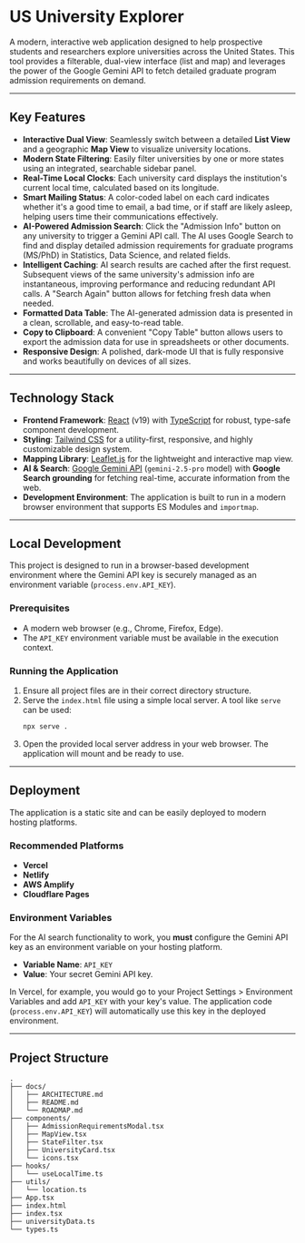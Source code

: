 # US University Explorer

A modern, interactive web application designed to help prospective students and researchers explore universities across the United States. This tool provides a filterable, dual-view interface (list and map) and leverages the power of the Google Gemini API to fetch detailed graduate program admission requirements on demand.

---

## Key Features

-   **Interactive Dual View**: Seamlessly switch between a detailed **List View** and a geographic **Map View** to visualize university locations.
-   **Modern State Filtering**: Easily filter universities by one or more states using an integrated, searchable sidebar panel.
-   **Real-Time Local Clocks**: Each university card displays the institution's current local time, calculated based on its longitude.
-   **Smart Mailing Status**: A color-coded label on each card indicates whether it's a good time to email, a bad time, or if staff are likely asleep, helping users time their communications effectively.
-   **AI-Powered Admission Search**: Click the "Admission Info" button on any university to trigger a Gemini API call. The AI uses Google Search to find and display detailed admission requirements for graduate programs (MS/PhD) in Statistics, Data Science, and related fields.
-   **Intelligent Caching**: AI search results are cached after the first request. Subsequent views of the same university's admission info are instantaneous, improving performance and reducing redundant API calls. A "Search Again" button allows for fetching fresh data when needed.
-   **Formatted Data Table**: The AI-generated admission data is presented in a clean, scrollable, and easy-to-read table.
-   **Copy to Clipboard**: A convenient "Copy Table" button allows users to export the admission data for use in spreadsheets or other documents.
-   **Responsive Design**: A polished, dark-mode UI that is fully responsive and works beautifully on devices of all sizes.

---

## Technology Stack

-   **Frontend Framework**: [React](https://reactjs.org/) (v19) with [TypeScript](https://www.typescriptlang.org/) for robust, type-safe component development.
-   **Styling**: [Tailwind CSS](https://tailwindcss.com/) for a utility-first, responsive, and highly customizable design system.
-   **Mapping Library**: [Leaflet.js](https://leafletjs.com/) for the lightweight and interactive map view.
-   **AI & Search**: [Google Gemini API](https://ai.google.dev/) (`gemini-2.5-pro` model) with **Google Search grounding** for fetching real-time, accurate information from the web.
-   **Development Environment**: The application is built to run in a modern browser environment that supports ES Modules and `importmap`.

---

## Local Development

This project is designed to run in a browser-based development environment where the Gemini API key is securely managed as an environment variable (`process.env.API_KEY`).

### Prerequisites

-   A modern web browser (e.g., Chrome, Firefox, Edge).
-   The `API_KEY` environment variable must be available in the execution context.

### Running the Application

1.  Ensure all project files are in their correct directory structure.
2.  Serve the `index.html` file using a simple local server. A tool like `serve` can be used:
    ```bash
    npx serve .
    ```
3.  Open the provided local server address in your web browser. The application will mount and be ready to use.

---

## Deployment

The application is a static site and can be easily deployed to modern hosting platforms.

### Recommended Platforms
-   **Vercel**
-   **Netlify**
-   **AWS Amplify**
-   **Cloudflare Pages**

### Environment Variables
For the AI search functionality to work, you **must** configure the Gemini API key as an environment variable on your hosting platform.

-   **Variable Name**: `API_KEY`
-   **Value**: Your secret Gemini API key.

In Vercel, for example, you would go to your Project Settings > Environment Variables and add `API_KEY` with your key's value. The application code (`process.env.API_KEY`) will automatically use this key in the deployed environment.

---

## Project Structure

```
.
├── docs/
│   ├── ARCHITECTURE.md
│   ├── README.md
│   └── ROADMAP.md
├── components/
│   ├── AdmissionRequirementsModal.tsx
│   ├── MapView.tsx
│   ├── StateFilter.tsx
│   ├── UniversityCard.tsx
│   └── icons.tsx
├── hooks/
│   └── useLocalTime.ts
├── utils/
│   └── location.ts
├── App.tsx
├── index.html
├── index.tsx
├── universityData.ts
└── types.ts
```